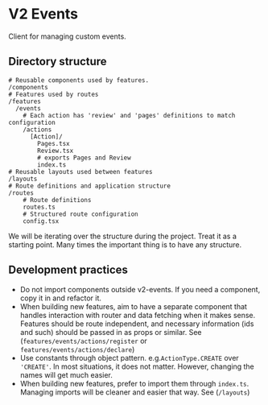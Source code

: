 # V2 Events

Client for managing custom events.

## Directory structure

```
# Reusable components used by features.
/components
# Features used by routes
/features
  /events
    # Each action has 'review' and 'pages' definitions to match configuration
    /actions
      [Action]/
        Pages.tsx
        Review.tsx
        # exports Pages and Review
        index.ts
# Reusable layouts used between features
/layouts
# Route definitions and application structure
/routes
    # Route definitions
    routes.ts
    # Structured route configuration
    config.tsx
```

We will be iterating over the structure during the project. Treat it as a starting point. Many times the important thing is to have any structure.

## Development practices

- Do not import components outside v2-events. If you need a component, copy it in and refactor it.
- When building new features, aim to have a separate component that handles interaction with router and data fetching when it makes sense. Features should be route independent, and necessary information (ids and such) should be passed in as props or similar. See (`features/events/actions/register` or `features/events/actions/declare`)
- Use constants through object pattern. e.g.`ActionType.CREATE` over `'CREATE'`. In most situations, it does not matter. However, changing the names will get much easier.
- When building new features, prefer to import them through `index.ts`. Managing imports will be cleaner and easier that way. See (`/layouts`)
